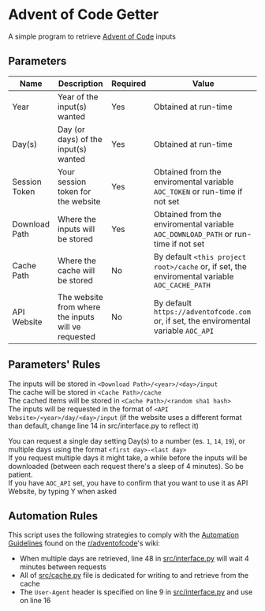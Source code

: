 # Advent of Code Getter

A simple program to retrieve [Advent of Code](https://adventofcode.com) inputs   

## Parameters

| Name          | Description                                         | Required | Value                                                                                           |
|---------------|-----------------------------------------------------|----------|-------------------------------------------------------------------------------------------------|
| Year          | Year of the input(s) wanted                         | Yes      | Obtained at run-time                                                                            |
| Day(s)        | Day (or days) of the input(s) wanted                | Yes      | Obtained at run-time                                                                            |
| Session Token | Your session token for the website                  | Yes      | Obtained from the enviromental variable `AOC_TOKEN` or run-time if not set                      |
| Download Path | Where the inputs will be stored                     | Yes      | Obtained from the enviromental variable `AOC_DOWNLOAD_PATH` or run-time if not set              |
| Cache Path    | Where the cache will be stored                      | No       | By default `<this project root>/cache` or, if set, the enviromental variable `AOC_CACHE_PATH`   |
| API Website   | The website from where the inputs will ve requested | No       | By default `https://adventofcode.com` or, if set, the enviromental variable `AOC_API`           |

## Parameters' Rules

The inputs will be stored in `<Download Path>/<year>/<day>/input`    
The cache will be stored in `<Cache Path>/cache`   
The cached items will be stored in `<Cache Path>/<random sha1 hash>`   
The inputs will be requested in the format of `<API Website>/<year>/day/<day>/input` (if the website uses a different format than default, change line 14 in src/interface.py to reflect it)   
   
You can request a single day setting Day(s) to a number (es. `1`, `14`, `19`), or multiple days using the format `<first day>-<last day>`   
If you request multiple days it might take, a while before the inputs will be downloaded (between each request there's a sleep of 4 minutes). So be patient.   
If you have `AOC_API` set, you have to confirm that you want to use it as API Website, by typing Y when asked   
   
## Automation Rules

This script uses the following strategies to comply with the [Automation Guidelines](https://www.reddit.com/r/adventofcode/wiki/faqs/automation) found on the [r/adventofcode](https://www.reddit.com/r/adventofcode)'s wiki:
* When multiple days are retrieved, line 48 in [src/interface.py](src/interface.py) will wait 4 minutes between requests
* All of [src/cache.py](src/cache.py) file is dedicated for writing to and retrieve from the cache
* The `User-Agent` header is specified on line 9 in [src/interface.py](src/interface.py) and use on line 16
